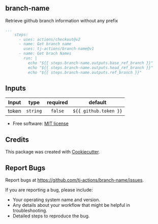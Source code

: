 branch-name
-----------

Retrieve giithub branch information without any prefix

```yaml
...
    steps:
      - uses: actions/checkout@v2
      - name: Get branch name
        uses: tj-actions/branch-name@v1
      - name: Get brach Names
        run: |
          echo "${{ steps.branch-name.outputs.base_ref_branch }}"
          echo "${{ steps.branch-name.outputs.head_ref_branch }}"
          echo "${{ steps.branch-name.outputs.ref_branch }}"
```


## Inputs

|   Input       |    type    |  required     |  default             | 
|:-------------:|:-----------:|:-------------:|:---------------------:|
| token         |  `string`   |    `false`    | `${{ github.token }}` |



* Free software: [MIT license](LICENSE)


Credits
-------

This package was created with [Cookiecutter](https://github.com/cookiecutter/cookiecutter).



Report Bugs
-----------

Report bugs at https://github.com/tj-actions/branch-name/issues.

If you are reporting a bug, please include:

* Your operating system name and version.
* Any details about your workflow that might be helpful in troubleshooting.
* Detailed steps to reproduce the bug.
